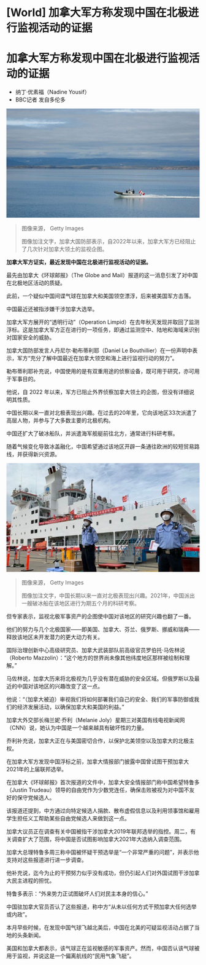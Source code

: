 # [World] 加拿大军方称发现中国在北极进行监视活动的证据

#  加拿大军方称发现中国在北极进行监视活动的证据

  * 纳丁·优素福（Nadine Yousif） 
  * BBC记者 发自多伦多 


![2007年，加拿大海军巡逻船只在巴芬岛附近的北冰洋巡逻。](_128720773_gettyimages-76052010.jpg)

> 图像来源，  Getty Images
>
> 图像加注文字，加拿大国防部表示，自2022年以来，加拿大军方已经阻止了几次针对加拿大领土的监视企图。

**加拿大军方证实，最近发现中国在北极进行监视活动的证据。**

最先由加拿大《环球邮报》（The Globe and Mail）报道的这一消息引发了对中国在北极地区活动的质疑。

此前，一个疑似中国间谍气球在加拿大和美国领空漂浮，后来被美国军方击落。

中国最近还被指涉嫌干涉加拿大选举。

加拿大军方展开的“透明行动”（Operation Limpid）在去年秋天发现并取回了监测浮标。这是加拿大军方正在进行的一项任务，即通过监测空中、陆地和海域来识别对国家安全的威胁。

加拿大国防部发言人丹尼尔·勒布蒂利耶（Daniel Le Bouthillier）在一份声明中表示，军方“充分了解中国最近在加拿大领空和海上进行监视行动的努力”。

勒布蒂利耶补充说，中国使用的是有双重用途的侦察设备，既可用于研究，亦可用于军事目的。

他说，自 2022 年以来，军方已阻止外界侦察加拿大领土的企图，但没有详细说明其性质。

中国长期以来一直对北极表现出兴趣。在过去的20年里，它向该地区33次派遣了高层人物，并参与了大多数主要的北极机构。

中国还扩大了破冰船队，并派遣海军舰艇前往北方，通常进行科研考察。

随着气候变化导致冰盖融化，中国希望通过该地区开辟一条通往欧洲的较短贸易路线，并获得新兴资源。

![“雪龙2”号破冰船经过五个月的探险后抵达中国上海，两名守卫站在“雪龙2”号破冰船前的资料照片。](_128720775_gettyimages-1316746348.jpg)

> 图像来源，  Getty Images
>
> 图像加注文字，中国长期以来一直对北极表现出兴趣。2021年，中国派出一艘破冰船在该地区进行为期五个月的科研考察。

但专家表示，监视北极军事资产的企图使中国对该地区的研究兴趣也翻了一番。

他们的努力与几个北极国家——即美国、加拿大、芬兰、俄罗斯、挪威和瑞典——释放该地区未开发潜力的更大动力有关。

国际治理创新中心高级研究员、加拿大武装部队前高级官员罗伯托·马佐林说（Roberto Mazzolin）：“这个地方的世界尚未像其他纬度地区那样被绘制和理解。”

马佐林说，加拿大历来将北极视为几乎没有潜在威胁的安全区域。但俄罗斯以及最近的中国对该地区的兴趣改变了这一点。

他说：“（加拿大被迫）审视我们将如何部署我们自己的安全、我们的军事防御或我们的经济发展活动，以确保加拿大和美国的利益。”

加拿大外交部长梅兰妮·乔利（Melanie Joly）星期三对美国有线电视新闻网（CNN）说，她认为中国是一个越来越具有破坏性的力量。

乔利补充说，加拿大正在与美国密切合作，以保护北美领空以及加拿大的北极主权。

在加拿大军方发现中国浮标之前，加拿大情报部门披露中国曾试图干预加拿大2021年的上届联邦选举。

在加拿大《环球邮报》首次报道的文件中，加拿大安全情报部门称中国希望特鲁多（Justin Trudeau）领导的自由党作为少数党连任，确保击败被视为对中国不友好的保守党候选人。

该报道还提到，中方通过向特定候选人捐款、散布虚假信息以及利用领事馆和雇用学生担任义工帮助某些自由党候选人来做到这一点。

加拿大议员正在调查有关中国被指干涉加拿大2019年联邦选举的指控。周二，有关调查扩大了范围，将中国是否试图影响加拿大2021年大选纳入调查范围。

加拿大总理特鲁多周三称中国被怀疑干预选举是“一个非常严重的问题”，并表示他支持对这些报道进行进一步调查。


他补充说，迄今为止的干预努力似乎没有成功，但仍引起人们对外国试图干涉加拿大民主进程的担忧。

特鲁多表示：“外来势力正试图破坏人们对民主本身的信心。”

中国驻加拿大官员否认了这些报道，称中方“从未以任何方式干预加拿大任何选举或内政”。

本月早些时候，在发现中国气球飞越北美后，中国在北美的可疑监视活动占据了当地的头条新闻。

美国和加拿大都表示，该气球正在监视敏感的军事资产。然而，中国否认该气球被用于监视，并说这是一个偏离航线的“民用气象飞艇”。


